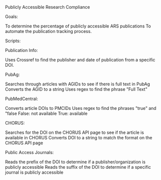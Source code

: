 Publicly Accessible Research Compliance

Goals: 

To determine the percentage of publicly accessible ARS publications
To automate the publication tracking process.


Scripts:

Publication Info:

Uses Crossref to find the publisher and date of publication from a specific DOI.

PubAg:

Searches through articles with AGIDs to see if there is full text in PubAg
Converts the AGID to a string 
Uses regex to find the phrase "Full Text"

PubMedCentral:

Converts article DOIs to PMCIDs 
Uses regex to find the phrases "true" and "false
False: not available
True: available 

CHORUS:

Searches for the DOI on the CHORUS API page to see if the article is available in CHORUS
Converts DOI to a string to match the format on the CHORUS API page 

Public Access Journals:

Reads the prefix of the DOI to determine if a publisher/organization is publicly accessible
Reads the suffix of the DOI to determine if a specific journal is publicly accessible



